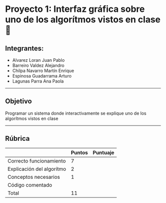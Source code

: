 # Proyecto 1: Interfaz gráfica sobre uno de los algorítmos vistos en clase 🐍

## Integrantes:

- Alvarez Loran Juan Pablo  
- Barreiro Valdez Alejandro  
- Chilpa Navarro Martín Enrique  
- Espinosa Guadarrama Arturo  
- Lagunas Parra Ana Paola  

___

 ## Objetivo

Programar un sistema donde interactivamente se explique uno de los algorítmos vistos 
en clase

___

## Rúbrica

|                           | Puntos  | Puntuaje |
|---                        |---      |---       |
| Correcto funcionamiento   |    7    |          |
| Explicación del algorítmo |    2    |          |
| Conceptos necesarios      |    1    |          |
| Código comentado          |         |          |
| Total                     |    11   |          |
